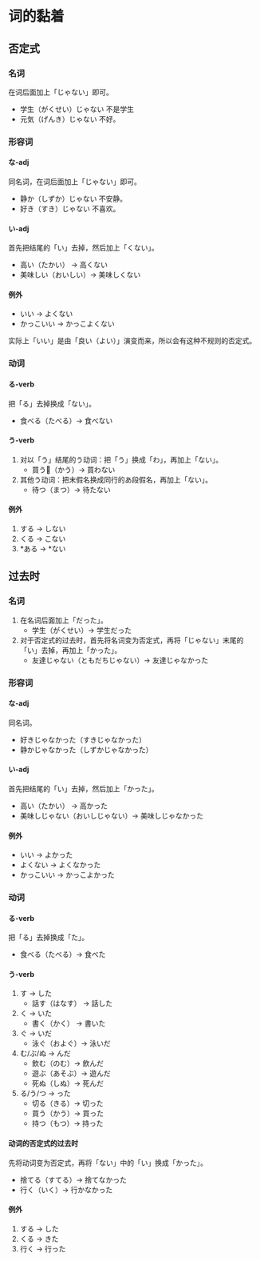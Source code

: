 # 词的黏着

## 否定式

### 名词

在词后面加上「じゃない」即可。

- 学生（がくせい）じゃない
    不是学生
- 元気（げんき）じゃない
    不好。

### 形容词

#### な-adj

同名词，在词后面加上「じゃない」即可。

- 静か（しずか）じゃない
    不安静。
- 好き（すき）じゃない
    不喜欢。

#### い-adj

首先把结尾的「い」去掉，然后加上「くない」。

- 高い（たかい） -> 高くない
- 美味しい（おいしい）-> 美味しくない

#### 例外

- いい -> よくない
- かっこいい -> かっこよくない

实际上「いい」是由「良い（よい）」演变而来，所以会有这种不规则的否定式。

### 动词

#### る-verb

把「る」去掉换成「ない」。

- 食べる（たべる）-> 食べない

#### う-verb

1. 对以「う」结尾的う动词：把「う」换成「わ」，再加上「ない」。
    - 買う（かう）-> 買わない
2. 其他う动词：把末假名换成同行的あ段假名，再加上「ない」。
    - 待つ（まつ）-> 待たない

#### 例外

1. する -> しない
2. くる -> こない
3. *ある -> *ない

## 过去时

### 名词

1. 在名词后面加上「だった」。
    - 学生（がくせい）-> 学生だった
2. 对于否定式的过去时，首先将名词变为否定式，再将「じゃない」末尾的「い」去掉，再加上「かった」。
    - 友達じゃない（ともだちじゃない）-> 友達じゃなかった

### 形容词

#### な-adj

同名词。

- 好きじゃなかった（すきじゃなかった）
- 静かじゃなかった（しずかじゃなかった）

#### い-adj

首先把结尾的「い」去掉，然后加上「かった」。

- 高い（たかい） -> 高かった
- 美味しじゃない（おいしじゃない）-> 美味しじゃなかった

#### 例外

- いい -> よかった
- よくない -> よくなかった
- かっこいい -> かっこよかった

### 动词

#### る-verb

把「る」去掉换成「た」。

- 食べる（たべる）-> 食べた

#### う-verb

1. す -> した
    - 話す（はなす） -> 話した
2. く -> いた
    - 書く（かく） -> 書いた
3. ぐ -> いだ
    - 泳ぐ（およぐ）-> 泳いだ
4. む/ぶ/ぬ -> んだ
    - 飲む（のむ）-> 飲んだ
    - 遊ぶ（あそぶ）-> 遊んだ
    - 死ぬ（しぬ）-> 死んだ
5. る/う/つ -> った
    - 切る（きる）-> 切った
    - 買う（かう）-> 買った
    - 持つ（もつ）-> 持った

#### 动词的否定式的过去时

先将动词变为否定式，再将「ない」中的「い」换成「かった」。

- 捨てる（すてる）-> 捨てなかった
- 行く（いく）-> 行かなかった

#### 例外

1. する -> した
2. くる -> きた
3. 行く -> 行った